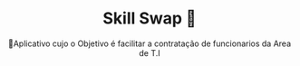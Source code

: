 <h1 align="center">Skill Swap 🚀</h1>
<p align="center">🚀Aplicativo cujo o Objetivo é facilitar a contratação de funcionarios da Area de T.I</p>
